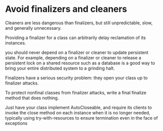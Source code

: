 # Avoid finalizers and cleaners

Cleaners are less dangerous than finalizers, but still unpredictable,
slow, and generally unnecessary.

Providing a finalizer for a
class can arbitrarily delay reclamation of its instances. 

you should never depend on a finalizer or cleaner to update persistent state. 
For example,
depending on a finalizer or cleaner to release a persistent lock on a shared
resource such as a database is a good way to bring your entire distributed system
to a grinding halt.

Finalizers have a serious security problem: they open your class up to
finalizer attacks. 

To protect nonfinal classes from finalizer attacks, write a final finalize method that does nothing.

Just have your class implement AutoCloseable, and require its clients
to invoke the close method on each instance when it is no longer needed,
typically using try-with-resources to ensure termination even in the face of
exceptions 